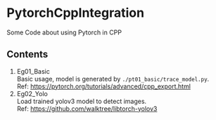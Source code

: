 # PytorchCppIntegration
Some Code about using Pytorch in CPP

## Contents
1. Eg01_Basic   \
    Basic usage, model is generated by `./pt01_basic/trace_model.py`.    \
    Ref: https://pytorch.org/tutorials/advanced/cpp_export.html
1. Eg02_Yolo  \
    Load trained yolov3 model to detect images. \
    Ref: https://github.com/walktree/libtorch-yolov3
